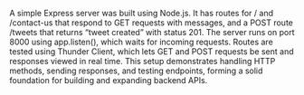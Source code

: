 A simple Express server was built using Node.js. It has routes for / and /contact-us that respond to GET requests with messages, and a POST route /tweets that returns “tweet created” with status 201. The server runs on port 8000 using app.listen(), which waits for incoming requests. Routes are tested using Thunder Client, which lets GET and POST requests be sent and responses viewed in real time. This setup demonstrates handling HTTP methods, sending responses, and testing endpoints, forming a solid foundation for building and expanding backend APIs.
